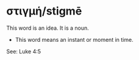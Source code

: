 # στιγμή/stigmē
This word is an idea. It is a noun.
* This word means an instant or moment in time.

See: Luke 4:5
